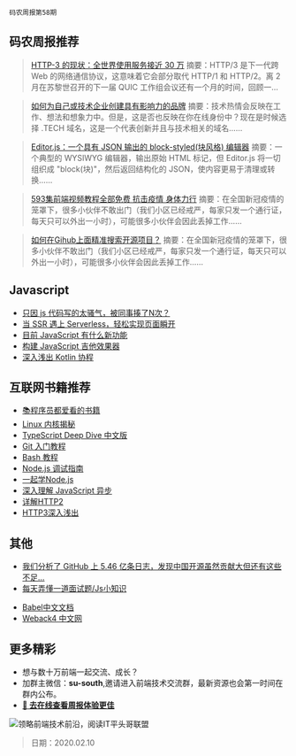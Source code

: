 `码农周报第58期`

码农周报推荐
-------

> [HTTP-3 的现状：全世界使用服务接近 30 万](https://www.javascriptc.com/3751.html)
> 摘要：HTTP/3 是下一代跨 Web 的网络通信协议，这意味着它会部分取代 HTTP/1 和 HTTP/2。离 2 月在苏黎世召开的下一届 QUIC 工作组会议还有一个月的时间，回顾一…

> [如何为自己或技术企业创建具有影响力的品牌](https://javascriptweekly.com/link/55731/web)
> 摘要：技术热情会反映在工作、想法和想象力中。但是，这是否也反映在你在线身份中？现在是时候选择 .TECH 域名，这是一个代表创新并且与技术相关的域名……

> [Editor.js：一个具有 JSON 输出的 block-styled(块风格) 编辑器](https://javascriptweekly.com/link/63244/web)
> 摘要：一个典型的 WYSIWYG 编辑器，输出原始 HTML 标记，但 Editor.js 将一切组织成 "block(块)"，然后返回结构化的 JSON，使内容更易于清理或转换……

> [593集前端视频教程全部免费 抗击疫情 身体力行](https://juejin.im/post/5e3a249a6fb9a07cd80f0f59)
> 摘要：在全国新冠疫情的笼罩下，很多小伙伴不敢出门（我们小区已经戒严，每家只发一个通行证，每天只可以外出一小时），可能很多小伙伴会因此丢掉工作……

> [如何在Gihub上面精准搜索开源项目？](https://juejin.im/post/5e3d01c56fb9a07c91100801)
> 摘要：在全国新冠疫情的笼罩下，很多小伙伴不敢出门（我们小区已经戒严，每家只发一个通行证，每天只可以外出一小时），可能很多小伙伴会因此丢掉工作……


Javascript
-------

+ [只因 js 代码写的太骚气，被同事揍了N次？](https://mp.weixin.qq.com/s/1DByqG52SdrN3E1E_Tw2Sw)
+ [当 SSR 遇上 Serverless，轻松实现页面瞬开](https://mp.weixin.qq.com/s/psCaf8AkV3Me6lcvYFhQ_g)
+ [目前 JavaScript 有什么新功能](https://javascriptweekly.com/link/63602/web)
+ [构建 JavaScript 吉他效果器](https://javascriptweekly.com/link/63622/web)
+ [深入浅出 Kotlin 协程](https://www.javascriptc.com/3755.html)

互联网书籍推荐
-------
- [📚程序员都爱看的书籍](https://www.javascriptc.com/books-navigation)
- [Linux 内核揭秘](https://www.javascriptc.com/books/linux-insides-cn/)
- [TypeScript Deep Dive 中文版](https://www.javascriptc.com/books/typescript-deep-dive/)
- [Git 入门教程](https://www.javascriptc.com/books/git-tutorial/)
- [Bash 教程](https://www.javascriptc.com/books/bash-tutorial/)
- [Node.js 调试指南](https://www.javascriptc.com/books/node-in-debugging/)
- [一起学Node.js](https://www.javascriptc.com/books/learn-nodejs/)
- [深入理解 JavaScript 异步](https://www.javascriptc.com/books/javascript-async-tutorial/)
- [详解HTTP2](https://www.javascriptc.com/books/http2-explained/)
- [HTTP3深入浅出](https://www.javascriptc.com/books/http3-explained/)

其他
-------
+ [我们分析了 GitHub 上 5.46 亿条日志，发现中国开源虽然贡献大但还有这些不足…](https://www.javascriptc.com/3754.html)
+ [每天弄懂一道面试题/Js小知识](https://www.javascriptc.com/interview-tips/)
- [Babel中文文档](https://www.javascriptc.com/docs/babel-manual)
- [Weback4 中文网](http://webpack.javascriptc.com/)



更多精彩
-------
+ 想与数十万前端一起交流、成长？
+ 加群主微信：**su-south**,邀请进入前端技术交流群，最新资源也会第一时间在群内公布。
+ **[:lollipop: 去在线查看周报体验更佳](https://www.javascriptc.com/category/javascript-weekly)**

![领略前端技术前沿，阅读IT平头哥联盟](https://user-images.githubusercontent.com/18324563/70633966-608b2980-1c6c-11ea-8123-34f1fd13484e.png)



> 日期：2020.02.10
